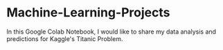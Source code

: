 # Machine-Learning-Projects
In this Google Colab Notebook, I would like to share my data analysis and predictions for Kaggle's Titanic Problem.
